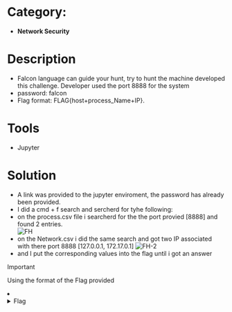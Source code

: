 # Category: 
- **Network Security**
# Description
- Falcon language can guide your hunt, try to hunt the machine developed this challenge. Developer used the port 8888 for the system
- password: falcon 
- Flag format: FLAG{host+process_Name+IP}.<br />

# Tools
- Jupyter

# Solution
- A link was provided to the jupyter enviroment, the password has already been provided. 
- I did a cmd + f search and sercherd for tyhe following:
- on the process.csv file i searcherd for the the port provied [8888] and found 2 entries.<br />
![FH](https://github.com/JMI-17/CYBERTALENT-BLUE-TEAM-SCHOLARSHIP-TRAINING/assets/69071528/79aa221d-b2c6-472c-a842-43f1d47b79a4)
- on the Network.csv i did the same search and got two IP associated with there port 8888 [127.0.0.1, 172.17.0.1]
![FH-2](https://github.com/JMI-17/CYBERTALENT-BLUE-TEAM-SCHOLARSHIP-TRAINING/assets/69071528/d69cf42b-a03e-4437-a40d-274c3b32a52b)
- and I put the corresponding values into the flag until i got an answer

> [!IMPORTANT]
> Using the format of the Flag provided
<li>
	<details>
		<summary>Flag</summary>
flag{nice_williamson+docker-proxy+172.17.0.2}</details>
</li>
